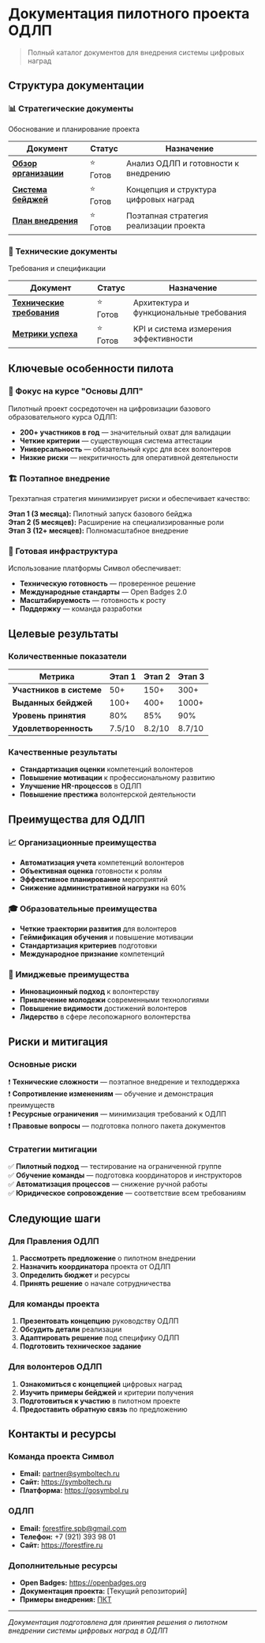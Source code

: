 # Документация пилотного проекта ОДЛП

> Полный каталог документов для внедрения системы цифровых наград

## Структура документации

### 📊 Стратегические документы
Обоснование и планирование проекта

| Документ | Статус | Назначение |
|----------|---------|------------|
| [**Обзор организации**](01-обзор-организации.md) | ⭐ Готов | Анализ ОДЛП и готовности к внедрению |
| [**Система бейджей**](02-система-бейджей.md) | ⭐ Готов | Концепция и структура цифровых наград |
| [**План внедрения**](03-план-внедрения.md) | ⭐ Готов | Поэтапная стратегия реализации проекта |

### 🔧 Технические документы
Требования и спецификации

| Документ | Статус | Назначение |
|----------|---------|------------|
| [**Технические требования**](04-технические-требования.md) | ⭐ Готов | Архитектура и функциональные требования |
| [**Метрики успеха**](05-метрики-успеха.md) | ⭐ Готов | KPI и система измерения эффективности |

## Ключевые особенности пилота

### 🎯 Фокус на курсе "Основы ДЛП"
Пилотный проект сосредоточен на цифровизации базового образовательного курса ОДЛП:
- **200+ участников в год** — значительный охват для валидации
- **Четкие критерии** — существующая система аттестации
- **Универсальность** — обязательный курс для всех волонтеров
- **Низкие риски** — некритичность для оперативной деятельности

### 🏗️ Поэтапное внедрение
Трехэтапная стратегия минимизирует риски и обеспечивает качество:

**Этап 1 (3 месяца):** Пилотный запуск базового бейджа  
**Этап 2 (5 месяцев):** Расширение на специализированные роли  
**Этап 3 (12+ месяцев):** Полномасштабное внедрение

### 🔧 Готовая инфраструктура
Использование платформы Символ обеспечивает:
- **Техническую готовность** — проверенное решение
- **Международные стандарты** — Open Badges 2.0
- **Масштабируемость** — готовность к росту
- **Поддержку** — команда разработки

## Целевые результаты

### Количественные показатели
| Метрика | Этап 1 | Этап 2 | Этап 3 |
|---------|--------|--------|--------|
| **Участников в системе** | 50+ | 150+ | 300+ |
| **Выданных бейджей** | 100+ | 400+ | 1000+ |
| **Уровень принятия** | 80% | 85% | 90% |
| **Удовлетворенность** | 7.5/10 | 8.2/10 | 8.7/10 |

### Качественные результаты
- **Стандартизация оценки** компетенций волонтеров
- **Повышение мотивации** к профессиональному развитию
- **Улучшение HR-процессов** в ОДЛП
- **Повышение престижа** волонтерской деятельности

## Преимущества для ОДЛП

### 📈 Организационные преимущества
- **Автоматизация учета** компетенций волонтеров
- **Объективная оценка** готовности к ролям
- **Эффективное планирование** мероприятий
- **Снижение административной нагрузки** на 60%

### 🎓 Образовательные преимущества
- **Четкие траектории развития** для волонтеров
- **Геймификация обучения** и повышение мотивации
- **Стандартизация критериев** подготовки
- **Международное признание** компетенций

### 🌟 Имиджевые преимущества
- **Инновационный подход** к волонтерству
- **Привлечение молодежи** современными технологиями
- **Повышение видимости** достижений волонтеров
- **Лидерство** в сфере лесопожарного волонтерства

## Риски и митигация

### Основные риски
❗ **Технические сложности** — поэтапное внедрение и техподдержка  
❗ **Сопротивление изменениям** — обучение и демонстрация преимуществ  
❗ **Ресурсные ограничения** — минимизация требований к ОДЛП  
❗ **Правовые вопросы** — подготовка полного пакета документов

### Стратегии митигации
✅ **Пилотный подход** — тестирование на ограниченной группе  
✅ **Обучение команды** — подготовка координаторов и инструкторов  
✅ **Автоматизация процессов** — снижение ручной работы  
✅ **Юридическое сопровождение** — соответствие всем требованиям

## Следующие шаги

### Для Правления ОДЛП
1. **Рассмотреть предложение** о пилотном внедрении
2. **Назначить координатора** проекта от ОДЛП
3. **Определить бюджет** и ресурсы
4. **Принять решение** о начале сотрудничества

### Для команды проекта
1. **Презентовать концепцию** руководству ОДЛП
2. **Обсудить детали** реализации
3. **Адаптировать решение** под специфику ОДЛП
4. **Подготовить техническое задание**

### Для волонтеров ОДЛП
1. **Ознакомиться с концепцией** цифровых наград
2. **Изучить примеры бейджей** и критерии получения
3. **Подготовиться к участию** в пилотном проекте
4. **Предоставить обратную связь** по предложению

## Контакты и ресурсы

### Команда проекта Символ
- **Email:** partner@symboltech.ru
- **Сайт:** https://symboltech.ru
- **Платформа:** https://gosymbol.ru

### ОДЛП
- **Email:** forestfire.spb@gmail.com
- **Телефон:** +7 (921) 393 98 01
- **Сайт:** https://forestfire.ru

### Дополнительные ресурсы
- **Open Badges:** https://openbadges.org
- **Документация проекта:** [Текущий репозиторий]
- **Примеры внедрения:** [ПКТ](../../ПКТ/)

---

*Документация подготовлена для принятия решения о пилотном внедрении системы цифровых наград в ОДЛП*
